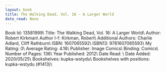 ```yaml
---
layout: book
title: The Walking Dead, Vol. 16 - A Larger World
date_read: None
---
```


Book Id: 13581999\ 
Title: The Walking Dead, Vol. 16: A Larger World\ 
Author: Robert Kirkman\ 
Author l-f: Kirkman, Robert\ 
Additional Authors: Charlie Adlard, Cliff Rathburn\ 
ISBN: 1607065592\ 
ISBN13: 9781607065593\ 
My Rating: 0\ 
Average Rating: 4.16\ 
Publisher: Image Comics\ 
Binding: Comics\ 
Number of Pages: 136\ 
Year Published: 2012\ 
Date Read: \ 
Date Added: 2020/05/25\ 
Bookshelves: kupka-wstydu\ 
Bookshelves with positions: kupka-wstydu (#1413)\ 

